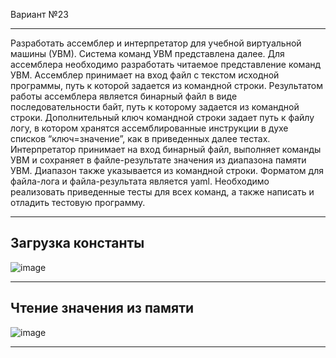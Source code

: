 Вариант №23

-------------------------------------------------

Разработать ассемблер и интерпретатор для учебной виртуальной машины 
(УВМ). Система команд УВМ представлена далее. 
Для ассемблера необходимо разработать читаемое представление команд 
УВМ. Ассемблер принимает на вход файл с текстом исходной программы, путь к 
которой задается из командной строки. Результатом работы ассемблера является 
бинарный файл в виде последовательности байт, путь к которому задается из 
командной строки. Дополнительный ключ командной строки задает путь к файлу
логу, в котором хранятся ассемблированные инструкции в духе списков 
“ключ=значение”, как в приведенных далее тестах. 
Интерпретатор принимает на вход бинарный файл, выполняет команды УВМ 
и сохраняет в файле-результате значения из диапазона памяти УВМ. Диапазон 
также указывается из командной строки. 
Форматом для файла-лога и файла-результата является yaml. 
Необходимо реализовать приведенные тесты для всех команд, а также 
написать и отладить тестовую программу.

-------------------------------------------------

Загрузка константы 
-------------------------------------------------

![image](https://github.com/user-attachments/assets/679dcd16-a704-4259-9bc5-d708303412cf)

-------------------------------------------------

Чтение значения из памяти
-------------------------------------------------
![image](https://github.com/user-attachments/assets/72cbd0e5-dd5e-4e2e-b72d-90b2ba3d8ac8)

-------------------------------------------------


